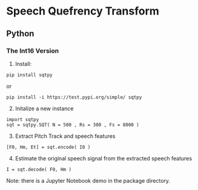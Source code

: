 # Speech Quefrency Transform

## Python

### The Int16 Version

1. Install:
```
pip install sqtpy
```
or 
```
pip install -i https://test.pypi.org/simple/ sqtpy
```

2. Initalize a new instance
```
import sqtpy
sqt = sqtpy.SQT( N = 500 , Rs = 300 , Fs = 8000 )
```

3. Extract Pitch Track and speech features
```
[F0, Hm, Et] = sqt.encode( I0 )
```

4. Estimate the original speech signal from the extracted speech features
```
I = sqt.decode( F0, Hm )
```

Note: there is a Jupyter Notebook demo in the package directory. 
